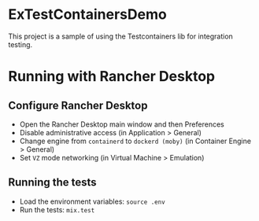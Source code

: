 # ExTestContainersDemo
This project is a sample of using the Testcontainers lib for integration testing.

# Running with Rancher Desktop

## Configure Rancher Desktop

- Open the Rancher Desktop main window and then Preferences
- Disable administrative access (in Application > General)
- Change engine from `containerd` to `dockerd (moby)` (in Container Engine > General)
- Set `VZ` mode networking (in Virtual Machine > Emulation)

## Running the tests
- Load the environment variables: `source .env`
- Run the tests: `mix.test`

